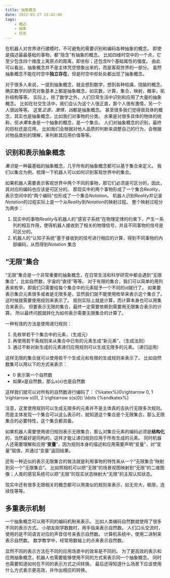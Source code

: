 ```yaml
---
title: 抽象概念
date: 2022-03-27 15:42:46
tags:
    - 概述
    - 抽象
    - 信息
---
```


在机器人对世界进行建模时，不可避免的需要识别和编码各种抽象的概念。
即使是描述最最基础的事物，都“隐含”有抽象的概念。 
比如四维时空中的一个点，它至少包含四个维度上离原点的距离，即坐标；还包含N个基础属性的强度。
由此可以看出，抽象概念并不是主体凭空想象出来的，而是客观世界的一部分。
虽然抽象概念不能在时空中**独立存在**，但是时空中却处处都出现了抽象概念。

<!--more -->

对于很多人来说，一提到抽象概念，就会想到数学，想到各种枯燥，烧脑的概念。
确实数学的研究对象基本上都是抽象概念，如实数，计算，集合，映射，概率，拓扑结构等等。
实际上，除了数学之外，人们日常生活中识别和应用了大量的抽象概念。
比如在社交生活中，我们会认为这个人很正直，那个人很有激情，另一个人很凶等等。
这里*正直，激情，凶*都是抽象概念。
甚至很多我们觉得很具体的概念，其实也是抽象概念，比如我们对事物的分类。
水果是对很多具体的物体的统称，但*水果*本身是一个抽象的概念，是一个集合。
人们对抽象概念的识别，最终的目标还是应用。
比如我们会根据对他人品质的判断来调整自己的行为，会根据对物品类别的理解，来判断其应用价值等等。

## 识别和表示抽象概念

*集合*是一种最基础的抽象概念，几乎所有的抽象概念都可以基于集合来定义。
我们以集合为例，梳理一下机器人可以如何识别客观世界中的集合。

如果机器人需要表示客观世界中两个不同的事物，那它们必须是可区分的，因此，其对应的编码也应该是可区分的。
那现实中的两个事物形成了一个集合*Reality*，表示空间中的“两个编码"也形成了一个集合*Notation*。
机器人识别*Reality*并记录*Notation*的过程实际上是一个从*Reality*到*Notation*的映射过程。
整个映射过程分为两步：

1. 现实中的事物*Reality*与机器人的“感官子系统”在物理定律的约束下，产生一系列的相互作用，使得机器人接收到了相关的物理信号，并且不同事物的信号是可区分的。
1. 机器人的“认知子系统”基于接收到的信号进行相应的计算，得到不同事物的内部编码，从而得到*Notation* 集合

## “无限”集合

“无限"集合是一个非常重要的抽象概念，在日常生活和科学研究中都会遇到“无限集合”，比如自然数，宇宙的“直径”等等。
对于有限的集合，我们可以简单的用列表来枚举，即我们只需要给每个集合中的元素赋予一个不同的id就行了。
如果要表示集合元素很多或者是无限多是，显然我们就不能使用枚举来表示这个集合了。
这时候就需要使用规则来表示了。
规则实际上就是计算，而计算本身也可以用集合来表示。
但要表示无限的集合，最终一定需要依赖到需要用无限集合表示的计算。
所以最终问题就转化为如何表示需要无限集合的计算了。

一种有效的方法是使用递归规则：
1. 先枚举若干个集合中的元素，（生成元）
1. 再使用若干条规则来从集合中已有的元素生成“新元素”，（生成法则）
1. 通过不断对新生成的元素递归应用规则可以生成无限多的元素。（递归运用）

这样无限的集合就可以使用若干个生成元和有限的生成规则来表示了。
比如自然数集可以用以下的方式来表示：
* 0 表示第一个自然数
* 如果x是自然数，那么s(x)也是自然数

这样我们就可以对所有的自然数进行编码了：
 {%katex%}0\rightarrow 0, 1 \rightarrow s(0), 2 \rightarrow s(s(0)) \ldots {%endkatex%} 

注意，这里使用规则可以生成无限多的元素并不是主体真的去执行无限多次规则。而是主体发现一个集合可以这么表示时，就知道这个集合是个无限集合。那么无限集合的必要特性，这个集合都具备。

如果机器人需要使用递归规则表示无限集合，那么对集合元素的编码必须是**结构化**的，当然最好是同构的，这样才能让递归规则应用于所有生成的元素。
同时机器人还需要理解和应用“**变量**”，因为规则本身的描述和应用需要声明“变量”，对“变量”赋值，并通过“变量”返回结果。

还有一种近似的表示无限集合的做法就是利用事物的特性来从一个“无限集合“映射到另一个”无限集合“。
比如照相机可以把“无限”的场景视图映射到“无限”的二维图像；人类的感官系统可以把“无限”的现实状态映射大“无限”的主观认知状态。

现实中还有很多无限相关的概念都可以用类似的规则来表示，如无穷大，极限，连续性等等。

## 多重表示机制

一个抽象概念可以用不同的编码机制来表示。
比如人类编码自然数就使用了很多不同的表示方式。
小朋友刚学数数时，用手指来表示自然数。
人们口头交流时，使用的是不同语言对应的声音信号来表示自然数。
计算机系统中，使用二进制来表示自然数。
数学教学中，经常用数轴上的点来表示自然数。

显然不同的表示方法在不同的应用场景中的效率是不同的。
为了更高效的表示和应用抽象概念，机器人也需要能够使用不同的方式来表示同一个抽象概念。
同时也需要知道如何在不同的表示方式之间转换。
最后还得知道什么场景下应该使用什么方式表示更高效，并作出相应的转换。
